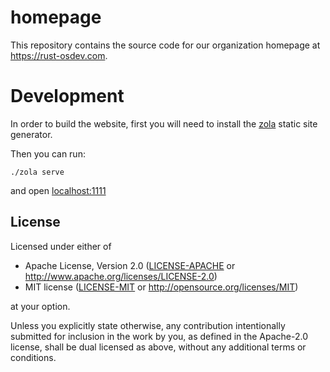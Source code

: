 # homepage

This repository contains the source code for our organization homepage at <https://rust-osdev.com>.

# Development 
In order to build the website, first you will need to install the [zola](https://github.com/getzola/zola/releases) static site generator.

Then you can run:
```
./zola serve
```
and open <a href="http://127.0.0.1:1111/">localhost:1111</a>

## License

Licensed under either of

- Apache License, Version 2.0 ([LICENSE-APACHE](LICENSE-APACHE) or
  http://www.apache.org/licenses/LICENSE-2.0)
- MIT license ([LICENSE-MIT](LICENSE-MIT) or http://opensource.org/licenses/MIT)

at your option.

Unless you explicitly state otherwise, any contribution intentionally submitted for inclusion in the work by you, as defined in the Apache-2.0 license, shall be dual licensed as above, without any additional terms or conditions.

